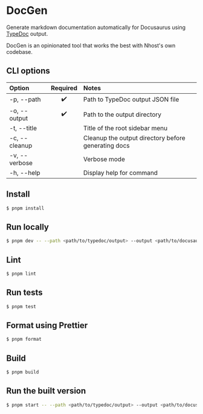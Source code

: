 # DocGen

Generate markdown documentation automatically for Docusaurus using [TypeDoc](https://typedoc.org/) output.

DocGen is an opinionated tool that works the best with Nhost's own codebase.

## CLI options

| Option        | Required | Notes                                               |
| :------------ | :------: | :-------------------------------------------------- |
| -p, --path    |    ✔️    | Path to TypeDoc output JSON file                    |
| -o, --output  |    ✔️    | Path to the output directory                        |
| -t, --title   |          | Title of the root sidebar menu                      |
| -c, --cleanup |          | Cleanup the output directory before generating docs |
| -v, --verbose |          | Verbose mode                                        |
| -h, --help    |          | Display help for command                            |

## Install

```bash
$ pnpm install
```

## Run locally

```bash
$ pnpm dev -- --path <path/to/typedoc/output> --output <path/to/docusaurus/docs>
```

## Lint

```bash
$ pnpm lint
```

## Run tests

```bash
$ pnpm test
```

## Format using Prettier

```bash
$ pnpm format
```

## Build

```bash
$ pnpm build
```

## Run the built version

```bash
$ pnpm start -- --path <path/to/typedoc/output> --output <path/to/docusaurus/docs>
```
